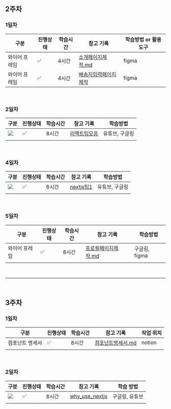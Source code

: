 ## 2주차

### 1일차

| 구분          | 진행상태           | 학습시간 | 참고 기록                                             | 학습방법 or 활용 도구 |
| ------------- | ------------------ | -------- | ----------------------------------------------------- | --------------------- |
| 와이어 프레임 | :white_check_mark: | 4시간    | [소개페이지제작.md](notes/소개페이지제작.md)          | figma                 |
| 와이어 프레임 | :white_check_mark: | 4시간    | [배송지입력페이지제작](notes/배송지입력페이지제작.md) | figma                 |

<br>

### 2일차

| 구분                                                         | 진행상태           | 학습시간 | 참고 기록                             | 학습방법       |
| ------------------------------------------------------------ | ------------------ | -------- | ------------------------------------- | -------------- |
| <img src="https://img.shields.io/badge/React-20232A?style=for-the-badge&logo=react&logoColor=61DAFB"> | :white_check_mark: | 8시간    | [리액트팁모음](notes/리액트팁모음.md) | 유튜브, 구글링 |
|                                                              |                    |          |                                       |                |

<br>

### 4일차

| 구분                                                         | 진행상태           | 학습시간 | 참고 기록                       | 학습방법       |
| ------------------------------------------------------------ | ------------------ | -------- | ------------------------------- | -------------- |
| <img src="https://img.shields.io/badge/next.js-000000?style=for-the-badge&logo=nextdotjs&logoColor=white"> | :white_check_mark: | 6시간    | [nextjs팁1](notes/nextjs팁1.md) | 유튜브, 구글링 |
|                                                              |                    |          |                                 |                |

<br>

### 5일차

| 구분          | 진행상태           | 학습시간 | 참고 기록                                        | 학습방법      |
| ------------- | ------------------ | -------- | ------------------------------------------------ | ------------- |
| 와이어 프레임 | :white_check_mark: | 8시간    | [프로필페이지제작.md](notes/프로필페이지제작.md) | 구글링, figma |
|               |                    |          |                                                  |               |

<br>

<hr>
<br>

## 3주차

### 1일차

| 구분            | 진행상태           | 학습시간 | 참고 기록                                    | 작업 위치 |
| --------------- | ------------------ | -------- | -------------------------------------------- | --------- |
| 컴포넌트 명세서 | :white_check_mark: | 8시간    | [컴포넌트명세서.md](notes/컴포넌트명세서.md) | notion    |
|                 |                    |          |                                              |           |

<br>

### 2일차

| 구분                                                         | 진행상태           | 학습시간 | 참고 기록                                 | 학습 방법      |
| ------------------------------------------------------------ | ------------------ | -------- | ----------------------------------------- | -------------- |
| <img src="https://img.shields.io/badge/next.js-000000?style=for-the-badge&logo=nextdotjs&logoColor=white"> | :white_check_mark: | 8시간    | [why_use_nextjs](notes/why_use_nextjs.md) | 구글링, 유튜브 |
|                                                              |                    |          |                                           |                |
